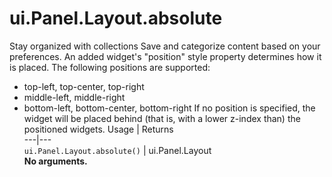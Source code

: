  
#  ui.Panel.Layout.absolute
Stay organized with collections  Save and categorize content based on your preferences. 
An added widget's "position" style property determines how it is placed. The following positions are supported:
- top-left, top-center, top-right
- middle-left, middle-right
- bottom-left, bottom-center, bottom-right
If no position is specified, the widget will be placed behind (that is, with a lower z-index than) the positioned widgets.
Usage | Returns  
---|---  
`ui.Panel.Layout.absolute()` | ui.Panel.Layout  
**No arguments.**
